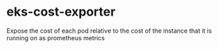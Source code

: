 # eks-cost-exporter
Expose the cost of each pod relative to the cost of the instance that it is running on as prometheus metrics
